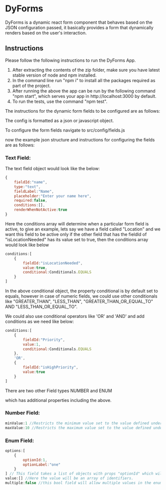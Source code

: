 # DyForms

DyForms is a dynamic react form component that behaves based on the JSON configuration passed, it basically provides a form  that dynamically renders based on the user's interaction.

## Instructions 
Please follow the following instructions to run the DyForms App.

1. After extracting the contents of the zip folder, make sure you have latest stable version of node and npm installed.
2. In the command line run "npm i" to install all the packages required as part of the project.
3. After running the above the app can be run by the following command "npm start", which serves your app in http://localhost:3000 by default.
4. To run the tests, use the command "npm test".

The instructions for the dynamic form fields to be configured are as follows:

The config is formatted as a json or javascript object.

To configure the form fields navigate to src/config/fields.js

now the example json structure and instructions for configuring the fields are as follows:

### Text Field:

The text field object would look like the below:
```javascript
{
    fieldId:"name",
    type:"text",
    fieldLabel:"Name",
    placeholder:"Enter your name here",
    required:false,
    conditions:[],
    renderWhenNotActive:true
}
```
Here the conditions array will determine when a particular form field is active, to give an example, lets say we have a field called "Location" and we want this field to be active only if the other field that has the fieldId of "isLocationNeeded" has its value set to true, then the conditions array would look like below

```javascript
conditions:[
    {
        fieldId:"isLocationNeeded",
        value:true,
        conditional:Conditionals.EQUALS
    }
]
```

In the above conditional object, the property conditional is by default set to equals, however in case of numeric fields, we could use other conditionals like "GREATER_THAN", "LESS_THAN", "GREATER_THAN_OR_EQUAL_TO" AND "LESS_THAN_OR_EQUAL_TO".

We could also use conditional operators like 'OR' and 'AND' and add conditions as we need like below:

```javascript
conditions:[
    {
        fieldId:"Priority",
        value:1,
        conditional:Conditionals.EQUALS
    },
    'OR',
    {
        fieldId:"isHighPriority",
        value:true
    }
]
```

There are two other Field types NUMBER and ENUM

which has additional properties including the above.

### Number Field:

```javascript 
minValue:1 //Restricts the minimum value set to the value defined under this property, here its 1.
maxValue:10 //Restricts the maximum value set to the value defined under this property, here its 10.
```
### Enum Field:

```javascript
options:[
    {
        optionId:1,
        optionLabel:"one"
    }
] // This field takes a list of objects with props "optionId" which will be the value or identifier for the option and label will be the text that is rendered to the user.
value:[] //Here the value will be an array of identifiers.
multiple:false //this bool field will allow multiple values in the enum.
```

